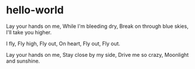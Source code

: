 # hello-world

Lay your hands on me,
While I'm bleeding dry,
Break on through blue skies,
I'll take you higher.

I fly,
Fly high,
Fly out,
On heart,
Fly out,
Fly out.

Lay your hands on me,
Stay close by my side,
Drive me so crazy,
Moonlight and sunshine.

